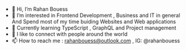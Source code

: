 

- 👋 Hi, I’m Rahan Bouess 
- 👀 I’m interested in Frontend Development , Business and IT in general 
      And Spend most of my time buiding Websites and Web applications
- 🌱 Currently learning TypeScript , GraphQL and Project management
- 💞️ I like to connect with  people around the world 
- 📫 How to reach me : rahanbouess@outlook.com , IG: @rahanbouess


<!---
Absolu242/Absolu242 is a ✨ special ✨ repository because its `README.md` (this file) appears on your GitHub profile.
You can click the Preview link to take a look at your changes.
--->
